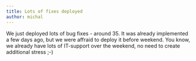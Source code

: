```yaml
---
title: Lots of fixes deployed
author: michal
---
```


We just deployed lots of bug fixes - around 35. It was already implemented a few days ago, but we were affraid to deploy it before weekend. You know, we already have lots of IT-support over the weekend, no need to create additional stress ;-)
